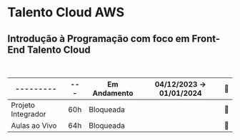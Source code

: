 # Talento Cloud AWS

## Introdução à Programação com foco em Front-End   Talento Cloud     
<BR>

| --------- | --- | Em Andamento | 04/12/2023 → 01/01/2024 |📁 |
| --- | --- | --- | --- | --- |
| Projeto Integrador | 60h | Bloqueada |  | 📁 |
| Aulas ao Vivo | 64h | Bloqueada |  | 📁 |

